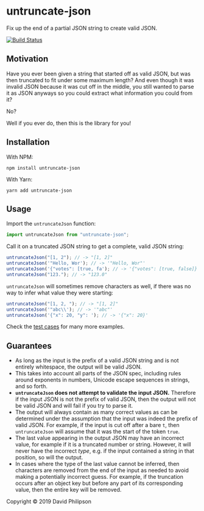 # untruncate-json

Fix up the end of a partial JSON string to create valid JSON.

[![Build Status](https://travis-ci.com/dphilipson/untruncate-json.svg?branch=master)](https://travis-ci.com/dphilipson/untruncate-json)

## Motivation

Have you ever been given a string that started off as valid JSON, but was then
truncated to fit under some maximum length? And even though it was invalid JSON
because it was cut off in the middle, you still wanted to parse it as JSON
anyways so you could extract what information you could from it?

No?

Well if you ever do, then this is the library for you!

## Installation

With NPM:

```
npm install untruncate-json
```

With Yarn:

```
yarn add untruncate-json
```

## Usage

Import the `untruncateJson` function:

```ts
import untruncateJson from "untruncate-json";
```

Call it on a truncated JSON string to get a complete, valid JSON string:

```ts
untruncateJson("[1, 2"); // -> "[1, 2]"
untruncateJson('"Hello, Wor'); // -> '"Hello, Wor"'
untruncateJson('{"votes": [true, fa'); // -> '{"votes": [true, false]}'
untruncateJson("123."); // -> "123.0"
```

`untruncateJson` will sometimes remove characters as well, if there was no way
to infer what value they were starting:

```ts
untruncateJson("[1, 2, "); // -> "[1, 2]"
untruncateJson('"abc\\'); // -> '"abc"'
untruncateJson('{"x": 20, "y": '); // -> '{"x": 20}'
```

Check the [test
cases](https://github.com/dphilipson/untruncate-json/blob/master/test/index.test.ts)
for many more examples.

## Guarantees

- As long as the input is the prefix of a valid JSON string and is not entirely
  whitespace, the output will be valid JSON.
- This takes into account all parts of the JSON spec, including rules around
  exponents in numbers, Unicode escape sequences in strings, and so forth.
- **`untruncateJson` does not attempt to validate the input JSON.** Therefore if
  the input JSON is not the prefix of valid JSON, then the output will not be
  valid JSON and will fail if you try to parse it.
- The output will always contain as many correct values as can be determined
  under the assumption that the input was indeed the prefix of valid JSON. For
  example, if the input is cut off after a bare `t`, then `untruncateJson` will
  assume that it was the start of the token `true`.
- The last value appearing in the output JSON may have an incorrect value, for
  example if it is a truncated number or string. However, it will never have the
  incorrect _type_, e.g. if the input contained a string in that position, so
  will the output.
- In cases where the type of the last value cannot be inferred, then characters
  are removed from the end of the input as needed to avoid making a potentially
  incorrect guess. For example, if the truncation occurs after an object key but
  before any part of its corresponding value, then the entire key will be
  removed.

Copyright © 2019 David Philipson
